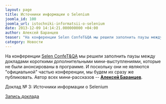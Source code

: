 ```yaml
---
layout: page
title: Источники информации о Selenium
joomla_id: 100
joomla_url: istochniki-informatsii-o-selenium
date: 2013-12-09 14:14:21.000000000 +04:00
author: Алексей Баранцев
teaser: "На конференции Selen ConfeT&QA мы решили заполнить паузы между докладами короткими дополнительными мини-выступлениями, которые не были анонсированы в программе. И поскольку они не являются \"официальной\" частью конференции, мы будем их сразу же публиковать. Автор всех мини-рассказов Алексей Баранцев. Часть 3. Источники информации о Selenium"
category: Новости
---
```

<p>На конференции <a href="http://confetqa.ru/">Selen ConfeT&amp;QA</a> мы решили заполнить паузы между докладами короткими дополнительными мини-выступлениями, которые не были анонсированы в программе. И поскольку они не являются "официальной" частью конференции, мы будем их сразу же публиковать. Автор всех мини-рассказов -- <a href="http://software-testing.ru/about/authors/9-barancev"><strong>Алексей Баранцев</strong></a>.</p>
<p>Доклад № 3: Источники информации о Selenium</p>
<p><a href="http://software-testing.ru/library/testing/general-testing/1883----selenium">Запись доклада</a></p>
